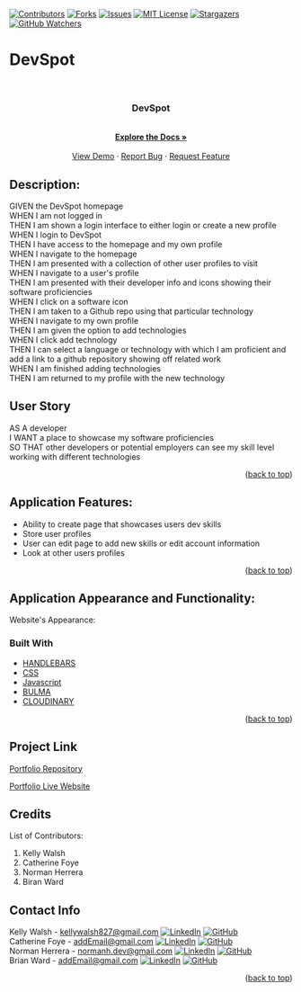 [![Contributors][contributors-shield]][contributors-url]
[![Forks][forks-shield]][forks-url]
[![Issues][issues-shield]][issues-url]
[![MIT License][license-shield]][license-url]
[![Stargazers][stars-shield]][stars-url]
[![GitHub Watchers][github-watchers]][github-watchers-url]

# DevSpot

<!-- PROJECT LOGO -->
<br />
<div align="center">
  <a href="https://bward3.github.io/devspot/">
  </a>

<h3 align="center">DevSpot</h3>

  <p align="center">
    <!-- TEXT -->
    <br />
    <a href="https://github.com/bward3/devspot"><strong>Explore the Docs »</strong></a>
    <br />
    <br />
    <a href="https://bward3.github.io/devspot/">View Demo</a>
    ·
    <a href="https://github.com/bward3/devspot/issues">Report Bug</a>
    ·
    <a href="https://github.com/bward3/devspot/issues">Request Feature</a>
  </p>
</div>

## Description:

GIVEN the DevSpot homepage
<br>
WHEN I am not logged in
<br>
THEN I am shown a login interface to either login or create a new profile
<br>
WHEN I login to DevSpot
<br>
THEN I have access to the homepage and my own profile
<br>
WHEN I navigate to the homepage
<br>
THEN I am presented with a collection of other user profiles to visit
<br>
WHEN I navigate to a user's profile
<br>
THEN I am presented with their developer info and icons showing their software proficiencies
<br>
WHEN I click on a software icon
<br>
THEN I am taken to a Github repo using that particular technology
<br>
WHEN I navigate to my own profile
<br>
THEN I am given the option to add technologies
<br>
WHEN I click add technology
<br>
THEN I can select a language or technology with which I am proficient and add a link to a github repository showing off related work
<br>
WHEN I am finished adding technologies
<br>
THEN I am returned to my profile with the new technology


## User Story

AS A developer
<br>
I WANT a place to showcase my software proficiencies
<br>
SO THAT other developers or potential employers can see my skill level working with different technologies


<p align="right">(<a href="#top">back to top</a>)</p>

## Application Features:

- Ability to create page that showcases users dev skills 
- Store user profiles
- User can edit page to add new skills or edit account information 
- Look at other users profiles


<p align="right">(<a href="#top">back to top</a>)</p>

## Application Appearance and Functionality:

Website's Appearance:

<!-- Add link to gif -->
<!-- ![Appearance](Assets/gif/codeybuddy.gif) -->

### Built With

- [HANDLEBARS](https://handlebarsjs.com/)
- [CSS](https://developer.mozilla.org/en-US/docs/Learn/CSS/First_steps/What_is_CSS)
- [Javascript](https://www.javascript.com)
- [BULMA](https://bulma.io/)
- [CLOUDINARY](https://cloudinary.com/)



<p align="right">(<a href="#top">back to top</a>)</p>

## Project Link

[Portfolio Repository](https://github.com/bward3/devspot)

[Portfolio Live Website](https://bward3.github.io/devspot/)

## Credits

List of Contributors:

1. Kelly Walsh
2. Catherine Foye
3. Norman Herrera
4. Biran Ward

## Contact Info

Kelly Walsh - kellywalsh827@gmail.com [![LinkedIn][linkedin-shield]][linkedin-url-kelly] [![GitHub][github-shield]][github-url-kelly] </br>
Catherine Foye - addEmail@gmail.com [![LinkedIn][linkedin-shield]][linkedin-url-catherine] [![GitHub][github-shield]][github-url-catherine] </br>
Norman Herrera - normanh.dev@gmail.com [![LinkedIn][linkedin-shield]][linkedin-url-norman] [![GitHub][github-shield]][github-url-norman] </br>
Brian Ward - addEmail@gmail.com [![LinkedIn][linkedin-shield]][linkedin-url-brian] [![GitHub][github-shield]][github-url-brian] </br>

<p align="right">(<a href="#top">back to top</a>)</p>

<!-- MARKDOWN LINKS & IMAGES -->
<!-- https://www.markdownguide.org/basic-syntax/#reference-style-links -->

[contributors-shield]: https://img.shields.io/github/contributors/bward3/devspot.svg?style=for-the-badge
[contributors-url]: https://github.com/bward3/devspot/graphs/contributors
[forks-shield]: https://img.shields.io/github/forks/bward3/devspot.svg?style=for-the-badge
[forks-url]: https://github.com/bward3/devspot/network/members
[stars-shield]: https://img.shields.io/github/stars/bward3/devspot?style=social
[stars-url]: https://github.com/bward3/devspot/stargazers
[issues-shield]: https://img.shields.io/github/issues/bward3/devspot.svg?style=for-the-badge
[issues-url]: https://github.com/bward3/devspot/issues
[license-shield]: https://img.shields.io/github/license/bward3/devspot.svg?style=for-the-badge
[license-url]: https://github.com/bward3/devspot/blob/master/LICENSE.txt
[linkedin-shield]: https://img.shields.io/badge/-LinkedIn-black.svg?style=for-the-badge&logo=linkedin&colorB=555
[linkedin-url-kelly]: https://www.linkedin.com/in/kellywalsh001/
[linkedin-url-catherine]: https://www.linkedin.com/in/catherine-foye/
[linkedin-url-norman]: https://www.linkedin.com/in/norman-herrera-dev/
[linkedin-url-brian]: https://www.linkedin.com/in/kellywalsh001/
[github-shield]: https://img.shields.io/badge/-Github-blueviolet.svg?style=for-the-badge&logo=Github&colorB=555
[github-url-kelly]: https://github.com/kemwalsh
[github-url-catherine]: https://github.com/cdfoye
[github-url-norman]: https://github.com/norher
[github-url-brian]: https://github.com/bward3
[github-watchers]: https://img.shields.io/github/watchers/bward3/devspot?style=social
[github-watchers-url]: https://github.com/bward3/devspot/watchers
